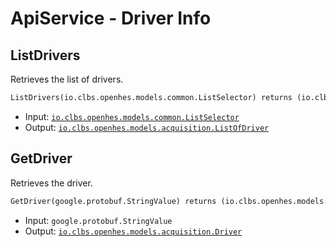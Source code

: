 # ApiService - Driver Info

## ListDrivers

Retrieves the list of drivers.

```proto
ListDrivers(io.clbs.openhes.models.common.ListSelector) returns (io.clbs.openhes.models.acquisition.ListOfDriver)
```

- Input: [`io.clbs.openhes.models.common.ListSelector`](model-io-clbs-openhes-models-common-listselector.md)
- Output: [`io.clbs.openhes.models.acquisition.ListOfDriver`](model-io-clbs-openhes-models-acquisition-listofdriver.md)

## GetDriver

Retrieves the driver.

```proto
GetDriver(google.protobuf.StringValue) returns (io.clbs.openhes.models.acquisition.Driver)
```

- Input: `google.protobuf.StringValue`
- Output: [`io.clbs.openhes.models.acquisition.Driver`](model-io-clbs-openhes-models-acquisition-driver.md)

